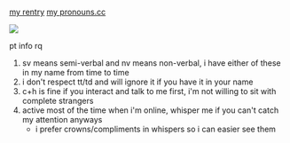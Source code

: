 [my rentry](https://rentry.co/eatyourgirlfriend)
[my pronouns.cc](https://pronouns.cc/@FIGHTCLUB)

![](https://komarev.com/ghpvc/?username=bloodbathing&color=223C69&style=plastic&label=silly_people)

pt info rq
1. sv means semi-verbal and nv means non-verbal, i have either of these in my name from time to time
2. i don't respect tt/td and will ignore it if you have it in your name
3. c+h is fine if you interact and talk to me first, i'm not willing to sit with complete strangers
4. active most of the time when i'm online, whisper me if you can't catch my attention anyways
    - i prefer crowns/compliments in whispers so i can easier see them
